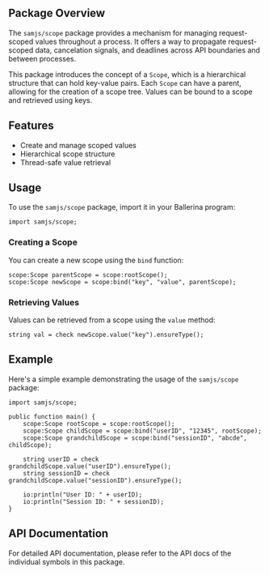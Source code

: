 ## Package Overview
The `samjs/scope` package provides a mechanism for managing request-scoped values throughout a process. It offers a way to propagate request-scoped data, cancelation signals, and deadlines across API boundaries and between processes.

This package introduces the concept of a `Scope`, which is a hierarchical structure that can hold key-value pairs. Each `Scope` can have a parent, allowing for the creation of a scope tree. Values can be bound to a scope and retrieved using keys.

## Features

- Create and manage scoped values
- Hierarchical scope structure
- Thread-safe value retrieval

## Usage

To use the `samjs/scope` package, import it in your Ballerina program:

```ballerina
import samjs/scope;
```

### Creating a Scope

You can create a new scope using the `bind` function:

```ballerina
scope:Scope parentScope = scope:rootScope();
scope:Scope newScope = scope:bind("key", "value", parentScope);
```

### Retrieving Values

Values can be retrieved from a scope using the `value` method:

```ballerina
string val = check newScope.value("key").ensureType();
```

## Example

Here's a simple example demonstrating the usage of the `samjs/scope` package:

```ballerina
import samjs/scope;

public function main() {
    scope:Scope rootScope = scope:rootScope();
    scope:Scope childScope = scope:bind("userID", "12345", rootScope);
    scope:Scope grandchildScope = scope:bind("sessionID", "abcde", childScope);

    string userID = check grandchildScope.value("userID").ensureType();
    string sessionID = check grandchildScope.value("sessionID").ensureType();

    io:println("User ID: " + userID);
    io:println("Session ID: " + sessionID);
}
```

## API Documentation

For detailed API documentation, please refer to the API docs of the individual symbols in this package.
